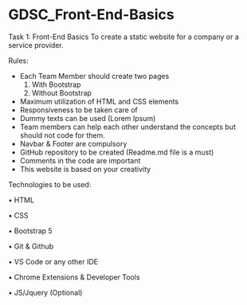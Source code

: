 # GDSC_Front-End-Basics

Task 1: Front-End Basics
To create a static website for a company or a service provider.


Rules:
- Each Team Member should create two pages
	1. With Bootstrap
	2. Without Bootstrap
- Maximum utilization of HTML and CSS elements
- Responsiveness to be taken care of
- Dummy texts can be used (Lorem Ipsum)
- Team members can help each other understand the concepts but should not code for them.
- Navbar & Footer are compulsory
- GitHub repository to be created (Readme.md file is a must)
- Comments in the code are important
- This website is based on your creativity


Technologies to be used:

• HTML 

• CSS

• Bootstrap 5

• Git & Github

• VS Code or any other IDE

• Chrome Extensions & Developer Tools

• JS/Jquery (Optional)
